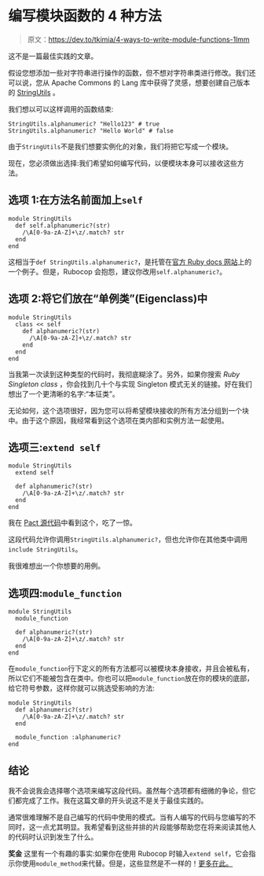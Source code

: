# 编写模块函数的 4 种方法

> 原文：<https://dev.to/tkimia/4-ways-to-write-module-functions-1lmm>

这不是一篇最佳实践的文章。

假设您想添加一些对字符串进行操作的函数，但不想对字符串类进行修改。我们还可以说，您从 Apache Commons 的 Lang 库中获得了灵感，想要创建自己版本的 [StringUtils](https://commons.apache.org/proper/commons-lang/apidocs/org/apache/commons/lang3/StringUtils.html) 。

我们想以可以这样调用的函数结束:

```
StringUtils.alphanumeric? "Hello123" # true
StringUtils.alphanumeric? "Hello World" # false 
```

由于`StringUtils`不是我们想要实例化的对象，我们将把它写成一个模块。

现在，您必须做出选择:我们希望如何编写代码，以便模块本身可以接收这些方法。

## 选项 1:在方法名前面加上`self`

```
module StringUtils
  def self.alphanumeric?(str)
    /\A[0-9a-zA-Z]+\z/.match? str
  end
end 
```

这相当于`def StringUtils.alphanumeric?`，是托管在[官方 Ruby docs 网站](https://ruby-doc.org/docs/ruby-doc-bundle/ProgrammingRuby/book/tut_modules.html)上的一个例子。但是，Rubocop 会抱怨，建议你改用`self.alphanumeric?`。

## 选项 2:将它们放在“单例类”(Eigenclass)中

```
module StringUtils
  class << self
    def alphanumeric?(str)
      /\A[0-9a-zA-Z]+\z/.match? str
    end
  end
end 
```

当我第一次读到这种类型的代码时，我彻底糊涂了。另外，如果你搜索 *Ruby Singleton class* ，你会找到几十个与实现 Singleton 模式无关的链接。好在我们想出了一个更清晰的名字:“本征类”。

无论如何，这个选项很好，因为您可以将希望模块接收的所有方法分组到一个块中。由于这个原因，我经常看到这个选项在类内部和实例方法一起使用。

## 选项三:`extend self`

```
module StringUtils
  extend self

  def alphanumeric?(str)
    /\A[0-9a-zA-Z]+\z/.match? str
  end
end 
```

我在 [Pact 源代码](https://github.com/pact-foundation/pact-ruby/blob/master/spec/support/spec_support.rb)中看到这个，吃了一惊。

这段代码允许你调用`StringUtils.alphanumeric?`，但也允许你在其他类中调用`include StringUtils`。

我很难想出一个你想要的用例。

## 选项四:`module_function`

```
module StringUtils
  module_function

  def alphanumeric?(str)
    /\A[0-9a-zA-Z]+\z/.match? str
  end
end 
```

在`module_function`行下定义的所有方法都可以被模块本身接收，并且会被私有，所以它们不能被包含在类中。你也可以把`module_function`放在你的模块的底部，给它符号参数，这样你就可以挑选受影响的方法:

```
module StringUtils
  def alphanumeric?(str)
    /\A[0-9a-zA-Z]+\z/.match? str
  end

  module_function :alphanumeric?
end 
```

## 结论

我不会说我会选择哪个选项来编写这段代码。虽然每个选项都有细微的争论，但它们都完成了工作。我在这篇文章的开头说这不是关于最佳实践的。

通常很难理解不是自己编写的代码中使用的模式。当有人编写的代码与您编写的不同时，这一点尤其明显。我希望看到这些并排的片段能够帮助您在将来阅读其他人的代码时认识到发生了什么。

**奖金**
这里有一个有趣的事实:如果你在使用 Rubocop 时输入`extend self`，它会指示你使用`module_method`来代替。但是，这些显然是不一样的！[更多在此。](https://github.com/rubocop-hq/ruby-style-guide/issues/556)